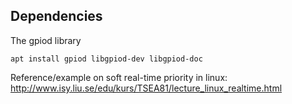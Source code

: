 ## Dependencies

The gpiod library
    
    apt install gpiod libgpiod-dev libgpiod-doc

Reference/example on soft real-time priority in linux: <http://www.isy.liu.se/edu/kurs/TSEA81/lecture_linux_realtime.html>
